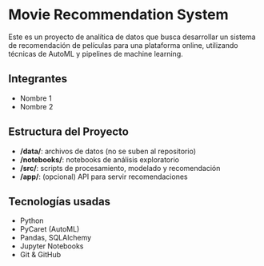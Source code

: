 # Movie Recommendation System 

Este es un proyecto de analítica de datos que busca desarrollar un sistema de recomendación de películas para una plataforma online, utilizando técnicas de AutoML y pipelines de machine learning.

## Integrantes
- Nombre 1
- Nombre 2

## Estructura del Proyecto
- **/data/**: archivos de datos (no se suben al repositorio)
- **/notebooks/**: notebooks de análisis exploratorio
- **/src/**: scripts de procesamiento, modelado y recomendación
- **/app/**: (opcional) API para servir recomendaciones

## Tecnologías usadas
- Python
- PyCaret (AutoML)
- Pandas, SQLAlchemy
- Jupyter Notebooks
- Git & GitHub

